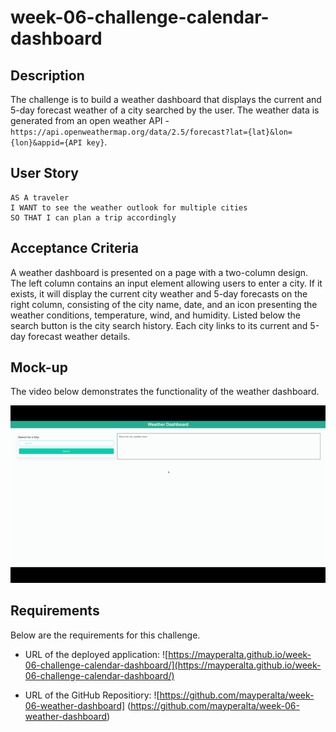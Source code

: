 # week-06-challenge-calendar-dashboard

## Description

The challenge is to build a weather dashboard that displays the current and 5-day forecast weather of a city searched by the user. The weather data is generated from an open weather API - `https://api.openweathermap.org/data/2.5/forecast?lat={lat}&lon={lon}&appid={API key}`.

## User Story

```
AS A traveler
I WANT to see the weather outlook for multiple cities
SO THAT I can plan a trip accordingly
```

## Acceptance Criteria

A weather dashboard is presented on a page with a two-column design. The left column contains an input element allowing users to enter a city. If it exists, it will display the current city weather and 5-day forecasts on the right column, consisting of the city name, date, and an icon presenting the weather conditions, temperature, wind, and humidity. Listed below the search button is the city search history. Each city links to its current and 5-day forecast weather details. 

## Mock-up

The video below demonstrates the functionality of the weather dashboard.

![Watch video](./assets/image/weather-demo.gif)

## Requirements

Below are the requirements for this challenge. 

* URL of the deployed application:
![https://mayperalta.github.io/week-06-challenge-calendar-dashboard/](https://mayperalta.github.io/week-06-challenge-calendar-dashboard/)


* URL of the GitHub Repositiory:
![https://github.com/mayperalta/week-06-weather-dashboard] (https://github.com/mayperalta/week-06-weather-dashboard)
